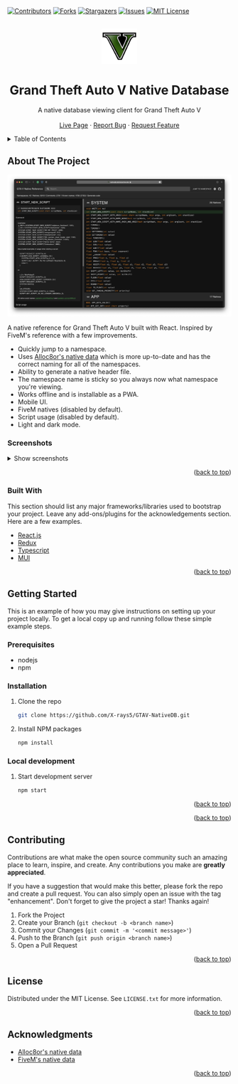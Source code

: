 <div id="top"></div>

<!-- PROJECT SHIELDS -->
[![Contributors][contributors-shield]][contributors-url]
[![Forks][forks-shield]][forks-url]
[![Stargazers][stars-shield]][stars-url]
[![Issues][issues-shield]][issues-url]
[![MIT License][license-shield]][license-url]



<!-- PROJECT LOGO -->
<br />
<div align="center">
  <a href="https://github.com/X-rays5/GTAV-NativeDB">
    <img src="public/GTA5/logo192.png" alt="Logo" width="80" height="80">
  </a>

  <h1 align="center">Grand Theft Auto V Native Database</h3>

  <p align="center">
    A native database viewing client for Grand Theft Auto V
    <br />
    <br />
    <a href="https://nativedb.dotindustries.dev">Live Page</a>
    ·
    <a href="https://github.com/X-rays5/GTAV-NativeDB/issues">Report Bug</a>
    ·
    <a href="https://github.com/X-rays5/GTAV-NativeDB/issues">Request Feature</a>
  </p>
</div>



<!-- TABLE OF CONTENTS -->
<details>
  <summary>Table of Contents</summary>
  <ol>
    <li>
      <a href="#about-the-project">About The Project</a>
      <ul>
        <li><a href="#screenshots">Screenshots</a></li>
        <li><a href="#built-with">Built With</a></li>
      </ul>
    </li>
    <li>
      <a href="#getting-started">Getting Started</a>
      <ul>
        <li><a href="#prerequisites">Prerequisites</a></li>
        <li><a href="#installation">Installation</a></li>
        <li><a href="#local-development">Local Development</a></li>
      </ul>
    </li>
    <li><a href="#roadmap">Roadmap</a></li>
    <li><a href="#contributing">Contributing</a></li>
    <li><a href="#license">License</a></li>
    <li><a href="#contact">Contact</a></li>
    <li><a href="#acknowledgments">Acknowledgments</a></li>
  </ol>
</details>



<!-- ABOUT THE PROJECT -->
## About The Project

[![Desktop Interface Screenshot][desktop-dark-screenshot]](https://nativedb.dotindustries.dev)

A native reference for Grand Theft Auto V built with React. Inspired by FiveM's reference with a few improvements.

- Quickly jump to a namespace.
- Uses [Alloc8or's native data](https://github.com/alloc8or/gta5-nativedb-data) which is more up-to-date and has the correct naming for all of the namespaces.
- Ability to generate a native header file.
- The namespace name is sticky so you always now what namespace you're viewing.
- Works offline and is installable as a PWA.
- Mobile UI.
- FiveM natives (disabled by default).
- Script usage (disabled by default).
- Light and dark mode.


### Screenshots
<details>
  <summary>Show screenshots</summary>

  #### Desktop Dark
  ![Desktop dark interface screenshot][desktop-dark-screenshot]
  #### Desktop Light
  ![Desktop light interface screenshot][desktop-light-screenshot]

  #### Mobile Dark
  <img alt="Mobile dark interface" src="screenshots/mobile_dark.png" height="600">

  #### Mobile Light
  <img alt="Mobile light interface" src="screenshots/mobile_light.png" height="600">

  #### Mobile Native Info
  <img alt="Mobile interface native info" src="screenshots/mobile_native_info.png" height="600">

</details>

<p align="right">(<a href="#top">back to top</a>)</p>

### Built With

This section should list any major frameworks/libraries used to bootstrap your project. Leave any add-ons/plugins for the acknowledgements section. Here are a few examples.

* [React.js](https://reactjs.org/)
* [Redux](https://redux.js.org)
* [Typescript](https://vuejs.org/)
* [MUI](https://mui.com/)

<p align="right">(<a href="#top">back to top</a>)</p>

<!-- GETTING STARTED -->
## Getting Started

This is an example of how you may give instructions on setting up your project locally.
To get a local copy up and running follow these simple example steps.

### Prerequisites

* nodejs
* npm

### Installation

1. Clone the repo
   ```sh
   git clone https://github.com/X-rays5/GTAV-NativeDB.git
   ```
2. Install NPM packages
   ```sh
   npm install
   ```

### Local development
1. Start development server
   ```sh
   npm start
   ```

<p align="right">(<a href="#top">back to top</a>)</p>

<p align="right">(<a href="#top">back to top</a>)</p>

<!-- CONTRIBUTING -->
## Contributing

Contributions are what make the open source community such an amazing place to learn, inspire, and create. Any contributions you make are **greatly appreciated**.

If you have a suggestion that would make this better, please fork the repo and create a pull request. You can also simply open an issue with the tag "enhancement".
Don't forget to give the project a star! Thanks again!

1. Fork the Project
2. Create your Branch (`git checkout -b <branch name>`)
3. Commit your Changes (`git commit -m '<commit message>'`)
4. Push to the Branch (`git push origin <branch name>`)
5. Open a Pull Request

<p align="right">(<a href="#top">back to top</a>)</p>

<!-- LICENSE -->
## License

Distributed under the MIT License. See `LICENSE.txt` for more information.

<p align="right">(<a href="#top">back to top</a>)</p>

<!-- ACKNOWLEDGMENTS -->
## Acknowledgments

* [Alloc8or's native data](https://github.com/alloc8or/gta5-nativedb-data)
* [FiveM's native data](https://github.com/citizenfx/fivem/tree/master/ext/native-decls)

<p align="right">(<a href="#top">back to top</a>)</p>

<!-- MARKDOWN LINKS & IMAGES -->
<!-- https://www.markdownguide.org/basic-syntax/#reference-style-links -->
[contributors-shield]: https://img.shields.io/github/contributors/X-rays5/GTAV-NativeDB.svg?style=for-the-badge
[contributors-url]: https://github.com/X-rays5/GTAV-NativeDB/graphs/contributors
[forks-shield]: https://img.shields.io/github/forks/X-rays5/GTAV-NativeDB.svg?style=for-the-badge
[forks-url]: https://github.com/X-rays5/GTAV-NativeDB/network/members
[stars-shield]: https://img.shields.io/github/stars/X-rays5/GTAV-NativeDB.svg?style=for-the-badge
[stars-url]: https://github.com/X-rays5/GTAV-NativeDB/stargazers
[issues-shield]: https://img.shields.io/github/issues/X-rays5/GTAV-NativeDB.svg?style=for-the-badge
[issues-url]: https://github.com/X-rays5/GTAV-NativeDB/issues
[license-shield]: https://img.shields.io/github/license/X-rays5/GTAV-NativeDB.svg?style=for-the-badge
[license-url]: https://github.com/X-rays5/GTAV-NativeDB/blob/master/LICENSE.txt

[issues-url]: https://github.com/X-rays5/GTAV-NativeDB/issues
[desktop-dark-screenshot]: screenshots/desktop_dark.png
[desktop-light-screenshot]: screenshots/desktop_light.png
[mobile-dark-screenshot]: screenshots/mobile_light.png
[mobile-light-screenshot]: screenshots/mobile_dark.png
[mobile-native-info-screenshot]: screenshots/mobile_native_info.png

